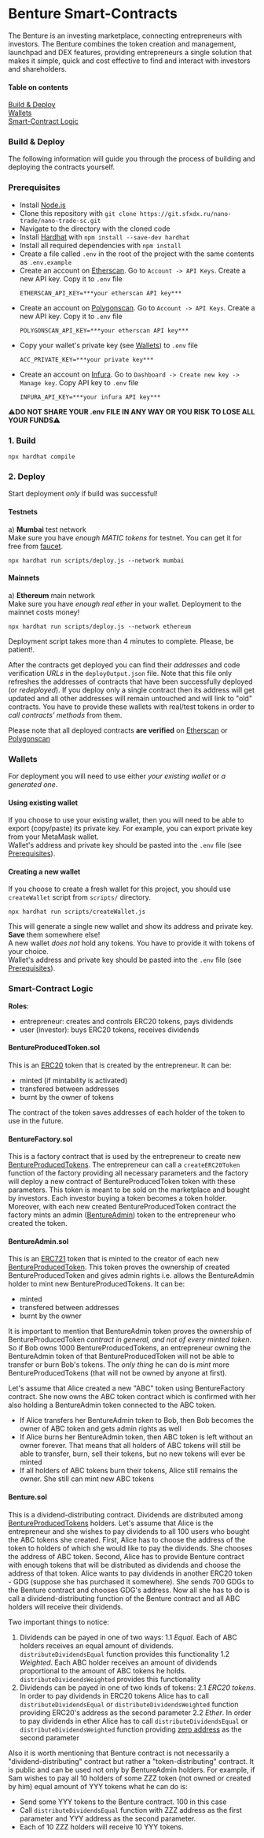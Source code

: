 # Benture Smart-Contracts
The Benture is an investing marketplace, connecting entrepreneurs with investors. The Benture combines the token creation and management, launchpad and DEX features, providing entrepreneurs a single solution that makes it simple, quick and cost effective to find and interact with investors and shareholders.


#### Table on contents
[Build & Deploy](#build_and_deploy)  
[Wallets](#wallets)  
[Smart-Contract Logic](#logic)  

<a name="build_and_deploy"/>

### Build & Deploy  
The following information will guide you through the process of building and deploying the contracts yourself.

<a name="prerequisites"/>

### Prerequisites
- Install [Node.js](https://nodejs.org/en/download/)
- Clone this repository with `git clone https://git.sfxdx.ru/nano-trade/nano-trade-sc.git`
- Navigate to the directory with the cloned code
- Install [Hardhat](https://hardhat.org/) with `npm install --save-dev hardhat`
- Install all required dependencies with `npm install`
- Create a file called `.env` in the root of the project with the same contents as `.env.example`
- Create an account on [Etherscan](https://etherscan.io/). Go to `Account -> API Keys`. Create a new API key. Copy it to `.env` file
    ```
    ETHERSCAN_API_KEY=***your etherscan API key***
    ```
- Create an account on [Polygonscan](https://polygonscan.com/). Go to `Account -> API Keys`. Create a new API key. Copy it to `.env` file
    ```
   POLYGONSCAN_API_KEY=***your etherscan API key***
    ```
- Copy your wallet's private key (see [Wallets](#wallets)) to `.env` file
    ```
    ACC_PRIVATE_KEY=***your private key***
    ```
- Create an account on [Infura](https://infura.io/). Go to `Dashboard -> Create new key -> Manage key`. Copy API key to `.env` file
    ```
    INFURA_API_KEY=***your infura API key***
    ```
:warning:__DO NOT SHARE YOUR .env FILE IN ANY WAY OR YOU RISK TO LOSE ALL YOUR FUNDS__:warning:

### 1. Build

```
npx hardhat compile
```

### 2. Deploy
Start  deployment _only_ if build was successful!

#### Testnets
а) __Mumbai__ test network  
Make sure you have _enough MATIC tokens_ for testnet. You can get it for free from [faucet](https://faucet.polygon.technology/). 
```
npx hardhat run scripts/deploy.js --network mumbai
```  

#### Mainnets
a) __Ethereum__ main network  
Make sure you have _enough real ether_ in your wallet. Deployment to the mainnet costs money!
```
npx hardhat run scripts/deploy.js --network ethereum
```

Deployment script takes more than 4 minutes to complete. Please, be patient!.   

After the contracts get deployed you can find their _addresses_ and code verification _URLs_ in the `deployOutput.json` file.
Note that this file only refreshes the addresses of contracts that have been successfully deployed (or _redeployed_). If you deploy only a single contract then its address will get updated and all other addresses will remain untouched and will link to "old" contracts.
You have to provide these wallets with real/test tokens in order to _call contracts' methods_ from them. 

Please note that all deployed contracts __are verified__ on [Etherscan](https://etherscan.io/) or [Polygonscan](https://mumbai.polygonscan.com/)

<a name="wallets"/>

### Wallets
For deployment you will need to use either _your existing wallet_ or _a generated one_. 

#### Using existing wallet
If you choose to use your existing wallet, then you will need to be able to export (copy/paste) its private key. For example, you can export private key from your MetaMask wallet.  
Wallet's address and private key should be pasted into the `.env` file (see [Prerequisites](#prerequisites)).  

#### Creating a new wallet
If you choose to create a fresh wallet for this project, you should use `createWallet` script from `scripts/` directory.
```
npx hardhat run scripts/createWallet.js
```
This will generate a single new wallet and show its address and private key. __Save__ them somewhere else!  
A new wallet _does not_ hold any tokens. You have to provide it with tokens of your choice.  
Wallet's address and private key should be pasted into the `.env` file (see [Prerequisites](#prerequisites)).
 
<a name="logic"/>

### Smart-Contract Logic
__Roles__:
- entrepreneur: creates and controls ERC20 tokens, pays dividends
- user (investor): buys ERC20 tokens, receives dividends

<a name="erc20"/>

#### BentureProducedToken.sol
This is an [ERC20](https://docs.openzeppelin.com/contracts/4.x/erc20) token that is created by the entrepreneur. 
It can be:
- minted (if mintability is activated)
- transfered between addresses
- burnt by the owner of tokens  

The contract of the token saves addresses of each holder of the token to use in the future.  

#### BentureFactory.sol
This is a factory contract that is used by the entrepreneur to create new [BentureProducedTokens](#erc20).
The entrepreneur can call a `createERC20Token` function of the factory providing all necessary parameters and the factory will deploy a new contract of BentureProducedToken token with these parameters. This token is meant to be sold on the marketplace and bought by investors. Each investor buying a token becomes a token holder.
Moreover, with each new created BentureProducedToken contract the factory mints an admin ([BentureAdmin](#admin)) token to the entrepreneur who created the token. 

<a name="admin"/>

#### BentureAdmin.sol
This is an [ERC721](https://docs.openzeppelin.com/contracts/4.x/erc721) token that is minted to the creator of each new [BentureProducedToken](#erc20). This token proves the ownership of created BentureProducedToken and gives admin rights i.e. allows the BentureAdmin holder to mint new BentureProducedTokens.
It can be:
- minted
- transfered between addresses
- burnt by the owner 

It is important to mention that BentureAdmin token proves the ownership of BentureProducedToken _contract in general, and not of every minted token_. So if Bob owns 1000 BentureProducedTokens, an entrepreneur owning the BentureAdmin token of that BentureProducedToken will not be able to transfer or burn Bob's tokens. The _only thing_ he can do is _mint_ more BentureProducedTokens (that will not be owned by anyone at first).  

Let's assume that Alice created a new "ABC" token using BentureFactory contract. She now owns the ABC token contract which is confirmed with her also holding a BentureAdmin token connected to the ABC token. 
- If Alice transfers her BentureAdmin token to Bob, then Bob becomes the owner of ABC token and gets admin rights as well
- If Alice burns her BentureAdmin token, then ABC token is left without an owner forever. That means that all holders of ABC tokens will still be able to transfer, burn, sell their tokens, but no new tokens will ever be minted
- If all holders of ABC tokens burn their tokens, Alice still remains the owner. She still can mint new ABC tokens

#### Benture.sol
This is a dividend-distributing contract. Dividends are distributed among [BentureProducedTokens](#erc20) holders.
Let's assume that Alice is the entrepreneur and she wishes to pay dividends to all 100 users who bought the ABC tokens she created. First, Alice has to choose the address of the token to holders of which she would like to pay the dividends. She chooses the address of ABC token. Second, Alice has to provide Benture contract with enough tokens that will be distributed as dividends and choose the address of that token. Alice wants to pay dividends in another ERC20 token - GDG (suppose she has purchased it somewhere). She sends 700 GDGs to the Benture contract and chooses GDG's address. Now all she has to do is call a dividend-distributing function of the Benture contract and all ABC holders will receive their dividends.

Two important things to notice:
1. Dividends can be payed in one of two ways:
    1.1 _Equal_. Each of ABC holders receives an equal amount of dividends. `distributeDividendsEqual` function provides this functionality
    1.2 _Weighted_. Each ABC holder receives an amount of dividends proportional to the amount of ABC tokens he holds. `distributeDividendsWeighted` provides this functionality
2. Dividends can be payed in one of two kinds of tokens:
    2.1 _ERC20 tokens_. In order to pay dividends in ERC20 tokens Alice has to call `distributeDividendsEqual` or `distributeDividendsWeighted` function providing ERC20's address as the second parameter
    2.2 _Ether_. In order to pay dividends in ether Alice has to call `distributeDividendsEqual` or `distributeDividendsWeighted` function providing [zero address](https://ethereum.org/en/glossary/#zero-address) as the second parameter

Also it is worth mentioning that Benture contract is not necessarily a "dividend-distributing" contract but rather a "token-distributing" contract. It is public and can be used not only by BentureAdmin holders. For example, if Sam wishes to pay all 10 holders of some ZZZ token (not owned or created by him) equal amount of YYY tokens what he can do is:
- Send some YYY tokens to the Benture contract. 100 in this case
- Call `distributeDividendsEqual` function with ZZZ address as the first parameter and YYY address as the second parameter.
- Each of 10 ZZZ holders will receive 10 YYY tokens.